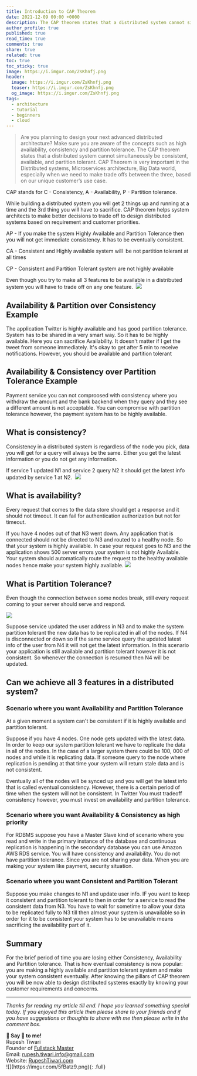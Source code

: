 ```yaml
---
title: Introduction to CAP Theorem
date: 2021-12-09 00:00 +0000
description: The CAP theorem states that a distributed system cannot simultaneously be consistent, available, and partition tolerant. CAP Theorem is very important in the Distributed systems, Microservices architecture, Big Data world, especially when we need to make trade offs between the three, based on our unique customer’s use case.
author_profile: true
published: true
read_time: true
comments: true
share: true
related: true
toc: true
toc_sticky: true
image: https://i.imgur.com/ZsKhnfj.png
header:
  image: https://i.imgur.com/ZsKhnfj.png
  teaser: https://i.imgur.com/ZsKhnfj.png
  og_image: https://i.imgur.com/ZsKhnfj.png
tags:
  - architecture
  - tutorial
  - beginners
  - cloud
---
```


> Are you planning to design your next advanced distributed architecture? Make sure you are aware of the concepts such as high availability, consistency and partition tolerance. The CAP theorem states that a distributed system cannot simultaneously be consistent, available, and partition tolerant. CAP Theorem is very important in the Distributed systems, Microservices architecture, Big Data world, especially when we need to make trade offs between the three, based on our unique customer’s use case.

CAP stands for C - Consistency, A - Availability, P - Partition tolerance.

While building a distributed system you will get 2 things up and running at a time and the 3rd thing you will have to sacrifice. CAP theorem helps system architects to make better decisions to trade off to design distributed systems based on requirement and customer priorities.

AP - If you make the system Highly Available and Partition Tolerance then you will not get immediate consistency. It has to be eventually consistent.

CA - Consistent and Highly available system will  be not partition tolerant at all times

CP - Consistent and Partition Tolerant system are not highly available

Even though you try to make all 3 features to be available in a distributed system you will have to trade off on any one feature. 
![](https://i.imgur.com/5ApKUNW.png)

## Availability & Partition over Consistency Example 

The application Twitter is highly available and has good partition tolerance. System has to be shared in a very smart way. So it has to be highly available. Here you can sacrifice Availability. It doesn't matter if I get the tweet from someone immediately. It's okay to get after 5 min to receive notifications. However, you should be available and partition tolerant

## Availability & Consistency over Partition Tolerance Example 

Payment service you can not comproosed with consistency where you withdraw the amount and the bank backend when they query and they see a different amount is not acceptable. You can compromise with partition tolerance however, the payment system has to be highly available.

## What is consistency?

Consistency in a distributed system is regardless of the node you pick, data you will get for a query will always be the same. Either you get the latest information or you do not get any information.

If service 1 updated N1 and service 2 query N2 it should get the latest info updated by service 1 at N2. 
![](https://i.imgur.com/wLesuWU.png)

## What is availability?

Every request that comes to the data store should get a response and it should not timeout. It can fail for authentication authorization but not for timeout.

If you have 4 nodes out of that N3 went down. Any application that is connected should not be directed to N3 and routed to a healthy node. So that your system is highly available. In case your request goes to N3 and the application shows 500 server errors your system is not highly Available. Your system should automatically route the request to the healthy available nodes hence make your system highly available. ![](https://lh5.googleusercontent.com/s-Vx-ep2gasLiH_MSzV8muqDD5t6t-3SqUrULQ-kjQGNFQb8Z9NGGWNsnB2IIMvwmi-wlXnp-kos2ajGdfx5IAZZ_V3cp6z9D7_ynkE_VxILn091s0xXITMo1ui3jQfmdGyVKsj8)

## What is Partition Tolerance?  

Even though the connection between some nodes break, still every request coming to your server should serve and respond.

![](https://i.imgur.com/ZHFtnBf.png)

Suppose service updated the user address in N3 and to make the system partition tolerant the new data has to be replicated in all of the nodes. If N4 is disconnected or down so if the same service query the updated latest info of the user from N4 it will not get the latest information. In this scenario your application is still available and partition tolerant however it is not consistent. So whenever the connection is resumed then N4 will be updated.

## Can we achieve all 3 features in a distributed system?

### Scenario where you want Availability and Partition Tolerance

At a given moment a system can't be consistent if it is highly available and partition tolerant.

Suppose if you have 4 nodes. One node gets updated with the latest data. In order to keep our system partition tolerant we have to replicate the data in all of the nodes. In the case of a larger system there could be 100, 000 of nodes and while it is replicating data. If someone query to the node where replication is pending at that time your system will return stale data and is not consistent.

Eventually all of the nodes will be synced up and you will get the latest info that is called eventual consistency. However, there is a certain period of time when the system will not be consistent. In Twitter You must tradeoff consistency however, you must invest on availability and partition tolerance.

### Scenario where you want Availability & Consistency as high priority

For RDBMS suppose you have a Master Slave kind of scenario where you read and write in the primary instance of the database and continuous replication is happening in the secondary database you can use Amazon AWS RDS service. You will have consistency and availability. You do not have partition tolerance. Since you are not sharing your data. When you are making your system like payment, security situation.

### Scenario where you want Consistent and Partition Tolerant 

Suppose you make changes to N1 and update user info. IF you want to keep it consistent and partition tolerant to then in order for a service to read the consistent data from N3. You have to wait for sometime to allow your data to be replicated fully to N3 till then almost your system is unavailable so in order for it to be consistent your system has to be unavailable means sacrificing the availability part of it.

## Summary

For the brief period of time you are losing either Consistency, Availability and Partition tolerance. That is how eventual consistency is now popular: you are making a highly available and partition tolerant system and make your system consistent eventually. After knowing the pillars of CAP theorem you will be now able to design distributed systems exactly by knowing your customer requirements and concerns.

---

_Thanks for reading my article till end. I hope you learned something special today. If you enjoyed this article then please share to your friends and if you have suggestions or thoughts to share with me then please write in the comment box._

<div class="notice--success">
<strong>💖 Say 👋 to me!</strong>
<br>Rupesh Tiwari
<br>Founder of <a href="https://www.fullstackmaster.net">Fullstack Master </a>
<br>Email: <a href="mailto:rupesh.tiwari.info@gmail.com?subject=Hi">rupesh.tiwari.info@gmail.com</a>
<br>Website: <a href="https://www.rupeshtiwari.com">RupeshTiwari.com </a>
</div>
![](https://imgur.com/5fBatz9.png){: .full}
